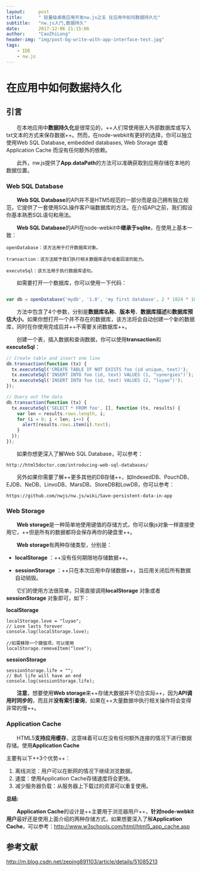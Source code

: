 ```yaml
---
layout:     post
title:      " 轻量级桌面应用开发nw.js之五 在应用中如何数据持久化"
subtitle:   "nw.js入门,数据持久"
date:       2017-12-06 21:15:06
author:     "CaoZhiLong"
header-img: "img/post-bg-write-with-app-interface-test.jpg"
tags:
    - IDE
    - nw.js
---
```


# 在应用中如何数据持久化

## 引言

&emsp;&emsp;在本地应用中**数据持久化**是很常见的，++人们常使用嵌入外部数据库或写入txt文本的方式来保存数据++。然而，在node-webkit有更好的选择，你可以独立使用Web SQL Database, embedded databases, Web Storage 或者 Application Cache 而没有任何额外的依赖。

&emsp;&emsp;此外，nw.js提供了**App.dataPath**的方法可以准确获取到应用存储在本地的数据位置。

### Web SQL Database

&emsp;&emsp;**Web SQL Database**的API并不是HTM5规范的一部分而是自己拥有独立规范，它提供了一套使用SQL操作客户端数据库的方法。在介绍API之前，我们假设你基本熟悉SQL语句和用法。

&emsp;&emsp;**Web SQL Database**的API在node-webkit中**继承于sqlite**，在使用上基本一致：

```
openDatabase：该方法用于打开数据库对象。

transaction：该方法赋予我们执行相关数据库语句或者回滚的能力。

executeSql：该方法用于执行数据库语句。

```

&emsp;&emsp;如需要打开一个数据库，你可以使用一下代码：

```js

var db = openDatabase('mydb', '1.0', 'my first database', 2 * 1024 * 1024);
```

&emsp;&emsp;方法中包含了4个参数，分别是**数据库名称**、**版本号**、**数据库描述**和**数据库预估大小**。如果你想打开一个并不存在的数据库，该方法将会自动创建一个新的数据库，同时在你使用完成后并++不需要关闭数据库++。


&emsp;&emsp;创建一个表，插入数据和查询数据，你可以使用**transaction**和**executeSql**：

```js
// Create table and insert one line
db.transaction(function (tx) {
  tx.executeSql('CREATE TABLE IF NOT EXISTS foo (id unique, text)');
  tx.executeSql('INSERT INTO foo (id, text) VALUES (1, "synergies")');
  tx.executeSql('INSERT INTO foo (id, text) VALUES (2, "luyao")');
});

// Query out the data
db.transaction(function (tx) {
  tx.executeSql('SELECT * FROM foo', [], function (tx, results) {
    var len = results.rows.length, i;
    for (i = 0; i < len; i++) {
      alert(results.rows.item(i).text);
    }
  });
});
```
&emsp;&emsp;如果你想更深入了解Web SQL Database，可以参考：

```
http://html5doctor.com/introducing-web-sql-databases/
```

&emsp;&emsp;另外如果你需要了解++更多其他的DB存储++，如IndexedDB、PouchDB、EJDB、NeDB、LinvoDB、MarsDB、StoreDB和LowDB，你可以参考：

```
https://github.com/nwjs/nw.js/wiki/Save-persistent-data-in-app
```

### Web Storage

&emsp;&emsp;**Web storage**是一种简单地使用键值的存储方式，你可以像js对象一样直接使用它，++但是所有的数据都将会保存再你的硬盘里++。


&emsp;&emsp;**Web storage**有两种存储类型，分别是：

- **localStorage** ：++没有任何期限地存储数据++。

- **sessionStorage** ：++只在本次应用中存储数据++，当应用关闭后所有数据自动销毁。


&emsp;&emsp;它们的使用方法很简单，只需直接调用**localStorage** 对象或者**sessionStorage** 对象即可，如下：

**localStorage**
```
localStorage.love = "luyao";
// Love lasts forever
console.log(localStorage.love);

//如需移除一个键值项，可以使用
localStorage.removeItem("love");

```
**sessionStorage**

```
sessionStorage.life = "";
// But life will have an end
console.log(sessionStorage.life);
```

&emsp;&emsp;**注意**，想要使用**Web storage**来++存储大数据并不切合实际++，因为**API调用时同步的**，而且并**没有索引查询**，如果在++大量数据中执行相关操作将会变得非常的慢++。


### Application Cache

&emsp;&emsp;HTML5**支持应用缓存**，这意味着可以在没有任何额外连接的情况下进行数据存储。使用**Application Cache**

主要有以下++3个优势++：

1. 离线浏览：用户可以在断网的情况下继续浏览数据。
2. 速度：使用Application Cache存储速度将会更快。
3. 减少服务器负载：从服务器上下载过的资源可以重复使用。


**总结:**

&emsp;&emsp;**Application Cache**的设计是++主要用于浏览器用户++，**针对node-webkit用户**最好还是使用上面介绍的两种存储方式，如果想要深入了解**Application Cache**，可以参考：http://www.w3schools.com/html/html5_app_cache.asp


## 参考文献

http://m.blog.csdn.net/zeping891103/article/details/51085213